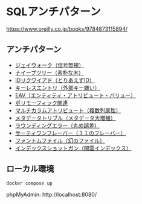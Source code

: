 # SQLアンチパターン

https://www.oreilly.co.jp/books/9784873115894/

## アンチパターン

- [ジェイウォーク（信号無視）](./antipatterns/01_Jaywalking/anti/create.sql)
- [ナイーブツリー（素朴な木）](./antipatterns/02_Trees/anti/adjacency-list.sql)
- [IDリクワイアド（とりあえずID）](./antipatterns/03_ID-Required/anti/id-ubiquitous.sql)
- [キーレスエントリ（外部キー嫌い）](./antipatterns/04_Keyless-Entry/anti/)
- [EAV（エンティティ・アトリビュート・バリュー）](./antipatterns/05_EAV/anti/create-eav-table.sql)
- [ポリモーフィック関連](./antipatterns/06_Polymorphic/anti/)
- [マルチカラムアトリビュート（複数列属性）](./antipatterns/07_Multi-Column/anti/create-table.sql)
- [メタデータトリブル（メタデータ大増殖）](./antipatterns/08_Metadata-Tribbles/anti/create-tables.sql)
- [ラウンディングエラー（丸め誤差）](./antipatterns/09_Rounding-Errors/anti/)
- [サーティワンフレーバー（３１のフレーバー）](./antipatterns/10_31-Flavors/anti/)
- [ファントムファイル（幻のファイル）](./antipatterns/11_Phantom-Files/anti/create-screenshots-path.sql)
- [インデックスショットガン（闇雲インデックス）](./antipatterns/12_Index-Shotgun/anti/)

## ローカル環境

```
docker compose up
```

phpMyAdmin: http://localhost:8080/

